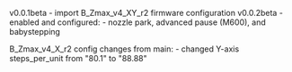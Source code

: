 v0.0.1beta
    - import B_Zmax_v4_XY_r2 firmware configuration
v0.0.2beta
    - enabled and configured:
        - nozzle park, advanced pause (M600), and babystepping

B_Zmax_v4_X_r2 config changes from main:
    - changed Y-axis steps_per_unit from "80.1" to "88.88"